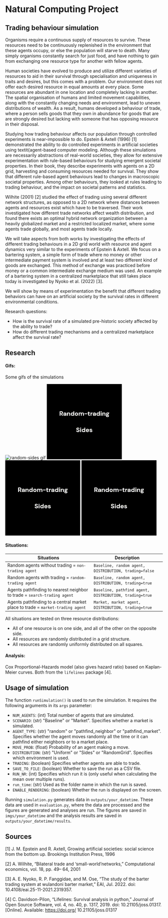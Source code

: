 # Natural Computing Project
## Trading behaviour simulation

Organisms require a continuous supply of resources to survive. These resources need to be continuously replenished in the environment that these agents occupy, or else the population will starve to death. Many simply organisms constantly search for just food, and have nothing to gain from exchanging one resource type for another with fellow agents.

Human societies have evolved to produce and utilize different varieties of resources to aid in their survival through specialisation and uniqueness in traits and desires, but this comes with a problem. Our environment does not offer each desired resource in equal amounts at every place. Some resources are abundant in one location and completely lacking in another. The spatial organisation of humans and limited movement capabilities, along with the constantly changing needs and environment, lead to uneven distributions of wealth. As a result, humans developed a behaviour of trade, where a person sells goods that they own in abundance for goods that are are strongly desired but lacking with someone that has opposing resource in their disposal.

Studying how trading behaviour affects our population through controlled experiments is near-impossible to do. Epstein & Axtell (1996) [1] demonstrated the ability to do controlled experiments in artificial societies using textit{agent-based computer modeling. Although these simulations are necessarily abstractions of real-world societies, they allow for extensive experimentation with rule-based behaviours for studying emergent societal properties. In their book, they describe experiments with agents on a 2D grid, harvesting and consuming resources needed for survival. They show that different rule-based agent behaviours lead to changes in macroscopic societal properties. Among other behaviours, they looked at rules leading to trading behaviour, and the impact on societal patterns and statistics.

Wilhite (2001) [2] studied the effect of trading using several different network structures, as opposed to a 2D network where distances between agents and resources exist which have to be traversed. Their work investigated how different trade networks affect wealth distribution, and found there exists an optimal hybrid network organization between a heavily globalized market and a restricted localized market, where some agents trade globally, and most agents trade locally.

We will take aspects from both works by investigating the effects of different trading behaviours in a 2D grid world with resource and agent dynamics very similar to the experiments of Epstein \& Axtell. We focus on a bartering system, a simple form of trade where no money or other intermediate payment system is involved and at least two different kind of goods are exchanged. This method of exchange was practiced before money or a common intermediate exchange medium was used. An example of a bartering system in a centralized marketplace that still takes place today is investigated by Nyoko et al. (2022) [3].

We will show by means of experimentation the benefit that different trading behaviors can have on an artificial society by the survival rates in different environmental conditions.

Research questions:
- How is the survival rate of a simulated pre-historic society affected by the ability to trade?
- How do different trading mechanisms and a centralized marketplace affect the survival rate?

## Research
#### Gifs: 
Some gifs of the simulations

![random-sides gif](imgs/non-trading-uniform.gif)
![random-sides gif](imgs/random-sides.gif)
![random-sides gif](imgs/random-sides.gif)
![random-sides gif](imgs/random-sides.gif)

#### Situations: 
| Situations | Description |
| ------ | ------ |
|  Random agents without trading = `non-trading agent` |  `Baseline, random agent, DISTRIBUTION, trading=false`  |
|  Random agents with trading = `random-trading agent` |  `Baseline, random agent, DISTRIBUTION, trading=true`  |
|  Agents pathfinding to nearest neighbor to trade = `search-trading agent` |  `Baseline, pathfind agent, DISTRIBUTION, trading=true`  |
|  Agents pathfinding to a central market place to trade = `market-trading agent`  |  `Market, market agent, DISTRIBUTION, trading=true`  |


All situations are tested on three resource distributions: 
- All of one resource is on one side, and all of the other on the opposite side.
- All resources are randomly distributed in a grid structure.
- All resources are randomly uniformly distributed on all squares.

#### Analysis: 
Cox Proportional-Hazards model (also gives hazard ratio) based on Kaplan-Meier curves. Both from the `lifelines` package [4].

## Usage of simulation

The function `runSimulation()` is used to run the simulation. It requires the following arguments in its `args` parameter:

- `NUM_AGENTS`: (int) Total number of agents that are simulated.
- `SCENARIO`: (str) "Baseline" or "Market". Specifies whether a market is simulated.
- `AGENT_TYPE`: (str) "random" or "pathfind_neighbor" or "pathfind_market". Specifies whether the agent moves randomly all the time or it can pathfind either neighbors or to a market place.
- `MOVE_PROB`: (float) Probability of an agent making a move.
- `DISTRIBUTION`: (str) "Uniform" or "Sides" or "RandomGrid". Specifies which environment is used.
- `TRADING`: (boolean) Specifies whether agents are able to trade.
- `SAVE_TO_FILE`: (boolean) Whether to save the run as a CSV file.
- `RUN_NR`: (int) Specifies which run it is (only useful when calculating the mean over multiple runs).
- `run_time`: (str) Used as the folder name in which the run is saved.
- `ENABLE_RENDERING`: (boolean) Whether the run is displayed on the screen.

Running `simulation.py` generates data in `outputs/your_datetime`. These data are used in `evaluation.py`, where the data are processed and the figures are generated and analyses are run. The figures are saved in `imgs/your_datetime` and the analysis results are saved in `outputs/your_datetime/results`.


## Sources
[1] J. M. Epstein and R. Axtell, Growing artificial societies: social science from the bottom up.
Brookings Institution Press, 1996

[2] A. Wilhite, “Bilateral trade and ‘small-world’networks,” Computational economics, vol. 18, pp. 49–
64, 2001

[3] A. E. Nyoko, R. P. Fanggidae, and M. Ose, “The study of the barter trading system at wulandoni
barter market,” EAI, Jul. 2022. doi: 10.4108/eai.25-11-2021.2319357.

[4] C. Davidson-Pilon, “Lifelines: Survival analysis in python,” Journal of Open Source Software,
vol. 4, no. 40, p. 1317, 2019. doi: 10.21105/joss.01317. [Online]. Available: https://doi.org/
10.21105/joss.01317
